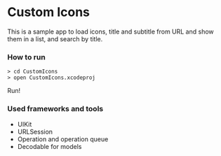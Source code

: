# Custom Icons

This is a sample app to load icons, title and subtitle from URL and show them in a list, and search by title.

### How to run

```
> cd CustomIcons
> open CustomIcons.xcodeproj
```

Run!

### Used frameworks and tools

- UIKit
- URLSession
- Operation and operation queue
- Decodable for models
